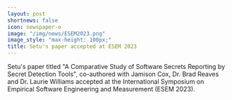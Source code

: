 ```yaml
---
layout: post
shortnews: false
icon: newspaper-o
image: "/img/news/ESEM2023.png"
image_style: "max-height: 100px;"
title: Setu's paper accepted at ESEM 2023
---
```


Setu's paper titled "A Comparative Study of Software Secrets Reporting by Secret Detection Tools", co-authored with Jamison Cox, Dr. Brad Reaves and Dr. Laurie Williams accepted at the International Symposium on Empirical Software Engineering and Measurement (ESEM 2023).